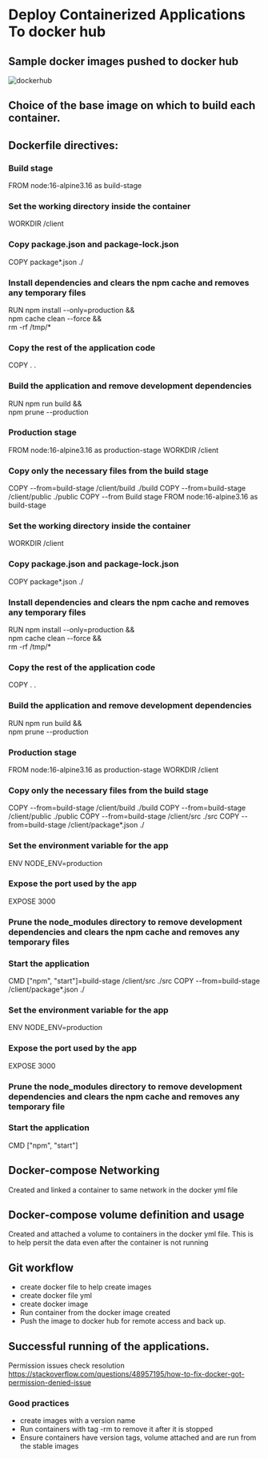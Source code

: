 # Deploy Containerized Applications To docker hub
## Sample docker images pushed to docker hub

![dockerhub](https://github.com/user-attachments/assets/08c3e8e8-78d1-4cda-a642-759a20b3a25d)
## Choice of the base image on which to build each container.
## Dockerfile directives:
### Build stage
FROM node:16-alpine3.16 as build-stage
### Set the working directory inside the container
WORKDIR /client
### Copy package.json and package-lock.json
COPY package*.json ./
### Install dependencies and clears the npm cache and removes any temporary files
RUN npm install --only=production && \
    npm cache clean --force && \
    rm -rf /tmp/*
### Copy the rest of the application code
COPY . .
### Build the application and  remove development dependencies
RUN npm run build && \
    npm prune --production

### Production stage
FROM node:16-alpine3.16 as production-stage
WORKDIR /client
### Copy only the necessary files from the build stage
COPY --from=build-stage /client/build ./build
COPY --from=build-stage /client/public ./public
COPY --from Build stage
FROM node:16-alpine3.16 as build-stage
### Set the working directory inside the container
WORKDIR /client
### Copy package.json and package-lock.json
COPY package*.json ./
### Install dependencies and clears the npm cache and removes any temporary files
RUN npm install --only=production && \
    npm cache clean --force && \
    rm -rf /tmp/*
### Copy the rest of the application code
COPY . .
### Build the application and  remove development dependencies
RUN npm run build && \
    npm prune --production

### Production stage
FROM node:16-alpine3.16 as production-stage
WORKDIR /client
### Copy only the necessary files from the build stage
COPY --from=build-stage /client/build ./build
COPY --from=build-stage /client/public ./public
COPY --from=build-stage /client/src ./src
COPY --from=build-stage /client/package*.json ./
### Set the environment variable for the app
ENV NODE_ENV=production
### Expose the port used by the app
EXPOSE 3000

### Prune the node_modules directory to remove development dependencies and clears the npm cache and removes any temporary files


### Start the application
CMD ["npm", "start"]=build-stage /client/src ./src
COPY --from=build-stage /client/package*.json ./

### Set the environment variable for the app
ENV NODE_ENV=production

### Expose the port used by the app
EXPOSE 3000

### Prune the node_modules directory to remove development dependencies and clears the npm cache and removes any temporary file

### Start the application
CMD ["npm", "start"]

## Docker-compose Networking 
Created and linked a container to same network in the docker yml file

## Docker-compose volume definition and usage
Created and attached a volume to containers in the docker yml file. This is to help persit the data even after the container is not running

## Git workflow 
 - create docker file to help create images
 - create docker file yml
 - create docker image
 - Run container from the docker image created
 - Push the image to docker hub for remote access and back up.
## Successful running of the applications.
Permission issues check resolution https://stackoverflow.com/questions/48957195/how-to-fix-docker-got-permission-denied-issue

### Good practices 
- create images with a version name
- Run containers with tag -rm to remove it after it is stopped
- Ensure containers have version tags, volume attached and are run from the stable images
